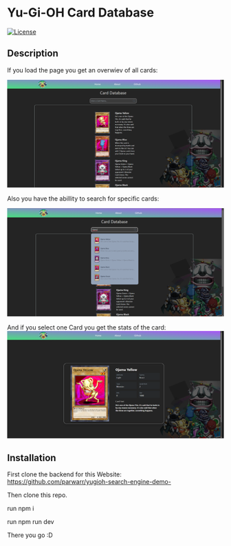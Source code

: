 # Yu-Gi-OH Card Database

[![License](https://img.shields.io/badge/license-MIT-blue.svg)](LICENSE)

## Description

If you load the page you get an overwiev of all cards:

![HomePage](image.png)

Also you have the abillity to search for specific cards:

![Search](image-1.png)

And if you select one Card you get the stats of the card:
![CardStats](image-2.png)

## Installation

First clone the backend for this Website: https://github.com/parwarr/yugioh-search-engine-demo-

Then clone this repo.

run npm i

run npm run dev

There you go :D
